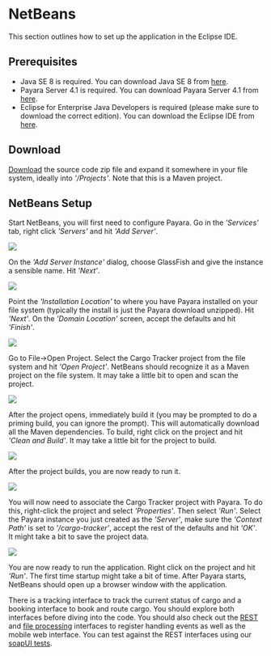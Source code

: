 # NetBeans

This section outlines how to set up the application in the Eclipse IDE.

## Prerequisites

* Java SE 8 is required. You can download Java SE 8 from [here](https://www.azul.com/downloads/zulu-community/?version=java-8-lts).
* Payara Server 4.1 is required. You can download Payara Server 4.1 from [here](https://repo1.maven.org/maven2/fish/payara/distributions/payara/4.1.2.181/payara-4.1.2.181.zip).
* Eclipse for Enterprise Java Developers is required (please make sure to download the correct edition). You can download the Eclipse IDE from [here](https://www.eclipse.org/downloads/packages/).

## Download

[Download](https://github.com/m-reza-rahman/cargo-tracker/archive/master.zip) the source code zip file and expand it somewhere in your file system, ideally into _'/Projects'_. Note that this is a Maven project.

## NetBeans Setup

Start NetBeans, you will first need to configure Payara. Go in the _'Services'_ tab, right click _'Servers'_ and hit _'Add Server'_.

![ ](.gitbook/assets/nb_step1.png)

On the _'Add Server Instance'_ dialog, choose GlassFish and give the instance a sensible name. Hit _'Next'_.

![ ](.gitbook/assets/nb_step2.png)

Point the _'Installation Location'_ to where you have Payara installed on your file system \(typically the install is just the Payara download unzipped\). Hit _'Next'_. On the _'Domain Location'_ screen, accept the defaults and hit _'Finish'_.

![ ](.gitbook/assets/nb_step3.png)

Go to File-&gt;Open Project. Select the Cargo Tracker project from the file system and hit _'Open Project'_. NetBeans should recognize it as a Maven project on the file system. It may take a little bit to open and scan the project.

![ ](.gitbook/assets/nb_step4.png)

After the project opens, immediately build it \(you may be prompted to do a priming build, you can ignore the prompt\). This will automatically download all the Maven dependencies. To build, right click on the project and hit _'Clean and Build'_. It may take a little bit for the project to build.

![ ](.gitbook/assets/nb_step5.png)

After the project builds, you are now ready to run it.

![ ](.gitbook/assets/nb_step6.png)

You will now need to associate the Cargo Tracker project with Payara. To do this, right-click the project and select _'Properties'_. Then select _'Run'_. Select the Payara instance you just created as the _'Server'_, make sure the _'Context Path'_ is set to _'/cargo-tracker'_, accept the rest of the defaults and hit _'OK'_. It might take a bit to save the project data.

![ ](.gitbook/assets/nb_step7.png)

You are now ready to run the application. Right click on the project and hit _'Run'_. The first time startup might take a bit of time. After Payara starts, NetBeans should open up a browser window with the application.

There is a tracking interface to track the current status of cargo and a booking interface to book and route cargo. You should explore both interfaces before diving into the code. You should also check out the [REST](https://github.com/m-reza-rahman/cargo-tracker/blob/master/src/main/java/net/java/cargotracker/interfaces/handling/rest/HandlingReportService.java) and [file processing](https://github.com/m-reza-rahman/cargo-tracker/blob/master/src/main/java/net/java/cargotracker/interfaces/handling/file/UploadDirectoryScanner.java) interfaces to register handling events as well as the mobile web interface. You can test against the REST interfaces using our [soapUI tests](https://github.com/m-reza-rahman/cargo-tracker/tree/master/src/test/soapui).


